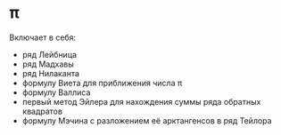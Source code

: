 # π
Включает в себя: 
* ряд Лейбница
* ряд Мадхавы
* ряд Нилаканта
* формулу Виета для приближения числа π
* формулу Валлиса
* первый метод Эйлера для нахождения суммы ряда обратных квадратов
* формулу Мэчина с разложением её арктангенсов в ряд Тейлора
